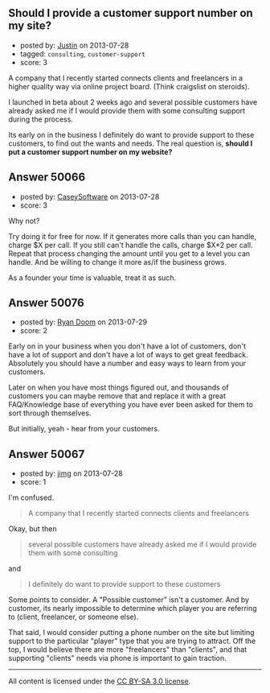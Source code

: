## Should I provide a customer support number on my site?

- posted by: [Justin](https://stackexchange.com/users/-1/26904-justin) on 2013-07-28
- tagged: `consulting`, `customer-support`
- score: 3

A company that I recently started connects clients and freelancers in a higher quality way via online project board. (Think craigslist on steroids).

I launched in beta about 2 weeks ago and several possible customers have already asked me if I would provide them with some consulting support during the process.

Its early on in the business I definitely do want to provide support to these customers, to find out the wants and needs. The real question is, **should I put a customer support number on my website?**


## Answer 50066

- posted by: [CaseySoftware](https://stackexchange.com/users/-1/11314-caseysoftware) on 2013-07-28
- score: 3


Why not?

Try doing it for free for now. If it generates more calls than you can handle, charge $X per call. If you still can't handle the calls, charge $X*2 per call. Repeat that process changing the amount until you get to a level you can handle. And be willing to change it more as/if the business grows.

As a founder your time is valuable, treat it as such.


## Answer 50076

- posted by: [Ryan Doom](https://stackexchange.com/users/-1/5655-ryan-doom) on 2013-07-29
- score: 2

Early on in your business when you don't have a lot of customers, don't have a lot of support and don't have a lot of ways to get great feedback.  Absolutely you should have a number and easy ways to learn from your customers.

Later on when you have most things figured out, and thousands of customers you can maybe remove that and replace it with a great FAQ/Knowledge base of everything you have ever been asked for them to sort through themselves.

But initially, yeah - hear from your customers.


## Answer 50067

- posted by: [jimg](https://stackexchange.com/users/-1/2380-jimg) on 2013-07-28
- score: 1

I'm confused. 

> A company that I recently started connects clients and freelancers

Okay, but then
> several possible customers have already asked me if I would provide them with some consulting 

and
> I definitely do want to provide support to these customers


Some points to consider.
A "Possible customer" isn't a customer. And by customer, its nearly impossible to determine which player you are referring to (client, freelancer, or someone else). 

That said, I would consider putting a phone number on the site but limiting support to the particular "player" type that you are trying to attract.  Off the top, I would believe there are more "freelancers" than "clients", and that supporting "clients" needs via phone is important to gain traction. 








---

All content is licensed under the [CC BY-SA 3.0 license](https://creativecommons.org/licenses/by-sa/3.0/).
